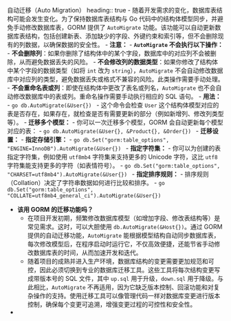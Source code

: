 自动迁移（Auto Migration）
heading:: true
	- 随着开发需求的变化，数据库表结构可能会发生变化。为了保持数据库表结构与 Go 代码中的结构体模型同步，并避免手动修改数据库表，GORM 提供了 `AutoMigrate` 功能。该功能可以自动更新数据库表结构，包括创建新表、添加缺少的字段、外键约束和索引等，但不会删除现有的列数据，以确保数据的安全性。
	- **注意：**
		- **`AutoMigrate` 不会执行以下操作：**
			- **不会删除列**：如果你删除了结构体中的某个字段，数据库中的对应列不会被删除，从而避免数据丢失的风险。
			- **不会修改列的数据类型**：如果你修改了结构体中某个字段的数据类型（如将 `int` 改为 `string`），`AutoMigrate` 不会自动修改数据库中对应列的类型，避免数据丢失或格式不兼容的风险。此类操作需要手动处理。
			- **不会重命名表或列**：即使在结构体中更改了表名或列名，`AutoMigrate` 也不会自动修改数据库中的表或列。重命名操作需要手动执行相应的 SQL 语句。
	- **用法：**
		- ```go
		  db.AutoMigrate(&User{})
		  ```
		- 这个命令会检查 `User` 这个结构体模型对应的表是否存在，如果存在，就检查是否有需要更新的部分（例如新增列、修改列类型等）。
		- **迁移多个模型：**
			- 你可以一次迁移多个模型，GORM 会自动更新每个模型对应的表：
				- ```go
				  db.AutoMigrate(&User{}, &Product{}, &Order{})
				  ```
	- **迁移设置：**
		- **指定存储引擎：**
			- ```go
			  db.Set("gorm:table_options", "ENGINE=InnoDB").AutoMigrate(&User{})
			  ```
		- **指定字符集：**
			- 你可以为创建的表指定字符集，例如使用 `utf8mb4` 字符集来支持更多的 Unicode 字符，这比 `utf8` 字符集能支持更多的字符（如表情符号）。
			- ```go
			  db.Set("gorm:table_options", "CHARSET=utf8mb4").AutoMigrate(&User{})
			  ```
		- **指定排序规则：**
			- 排序规则（Collation）决定了字符串数据如何进行比较和排序。
			- ```go
			  db.Set("gorm:table_options", "COLLATE=utf8mb4_general_ci").AutoMigrate(&User{})
			  ```
- **该用 GORM 的迁移功能吗？**
	- 在项目开发初期，频繁修改数据库模型（如增加字段、修改表结构等）是常见需求。这时，可以大胆使用 `db.AutoMigrate(&Host{})`。通过 GORM 提供的自动迁移功能，`AutoMigrate` 能根据模型结构自动同步数据库表，每次修改模型后，在程序启动时运行它，不仅高效便捷，还能节省手动修改数据库表的时间，从而加速开发和迭代。
	- 随着项目的成熟并进入生产环境，数据库结构的变更需要更加规范和可控，因此必须切换到专业的数据库迁移工具。这些工具将每次结构变更写成带版本号的 SQL 文件，其中 `up.sql` 用于升级，`down.sql` 用于降级。与此相比，`AutoMigrate` 不再适用，因为它缺乏版本控制、回滚功能和对复杂操作的支持。使用迁移工具可以像管理代码一样对数据库变更进行版本控制，确保每个变更可追溯，增强变更过程的可控性和安全性。
-